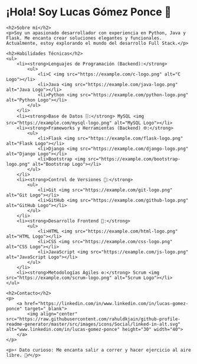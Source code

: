 <h1>¡Hola! Soy Lucas Gómez Ponce 👋</h1>

    <h2>Sobre mí</h2>
    <p>Soy un apasionado desarrollador con experiencia en Python, Java y Flask. Me encanta crear soluciones elegantes y funcionales. Actualmente, estoy explorando el mundo del desarrollo Full Stack.</p>

    <h2>Habilidades Técnicas</h2>
    <ul>
        <li><strong>Lenguajes de Programación (Backend):</strong>
            <ul>
                <li>C <img src="https://example.com/c-logo.png" alt="C Logo"></li>
                <li>Java <img src="https://example.com/java-logo.png" alt="Java Logo"></li>
                <li>Python <img src="https://example.com/python-logo.png" alt="Python Logo"></li>
            </ul>
        </li>
        <li><strong>Base de Datos 🗄️:</strong> MySQL <img src="https://example.com/mysql-logo.png" alt="MySQL Logo"></li>
        <li><strong>Frameworks y Herramientas (Backend) 🌐:</strong>
            <ul>
                <li>Flask <img src="https://example.com/flask-logo.png" alt="Flask Logo"></li>
                <li>Django <img src="https://example.com/django-logo.png" alt="Django Logo"></li>
                <li>Bootstrap <img src="https://example.com/bootstrap-logo.png" alt="Bootstrap Logo"></li>
            </ul>
        </li>
        <li><strong>Control de Versiones 📝:</strong>
            <ul>
                <li>Git <img src="https://example.com/git-logo.png" alt="Git Logo"></li>
                <li>GitHub <img src="https://example.com/github-logo.png" alt="GitHub Logo"></li>
            </ul>
        </li>
        <li><strong>Desarrollo Frontend 🎨:</strong>
            <ul>
                <li>HTML <img src="https://example.com/html-logo.png" alt="HTML Logo"></li>
                <li>CSS <img src="https://example.com/css-logo.png" alt="CSS Logo"></li>
                <li>JavaScript <img src="https://example.com/js-logo.png" alt="JavaScript Logo"></li>
            </ul>
        </li>
        <li><strong>Metodologías Ágiles ⚙️:</strong> Scrum <img src="https://example.com/scrum-logo.png" alt="Scrum Logo"></li>
    </ul>

    <h2>Contacto</h2>
    <p>
        <a href="https://linkedin.com/in/www.linkedin.com/in/lucas-gomez-ponce" target="_blank">
            <img align="center" src="https://raw.githubusercontent.com/rahuldkjain/github-profile-readme-generator/master/src/images/icons/Social/linked-in-alt.svg" alt="www.linkedin.com/in/lucas-gomez-ponce" height="30" width="40">
        </a>
    </p>

    <p>⚡ Dato curioso: Me encanta salir a correr y hacer ejercicio al aire libre. 🏃‍♂️</p>

<!---
LucasGomezPonce/LucasGomezPonce is a ✨ special ✨ repository because its `README.md` (this file) appears on your GitHub profile.
You can click the Preview link to take a look at your changes.
--->
